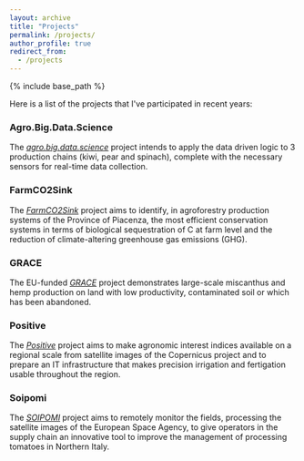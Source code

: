 ```yaml
---
layout: archive
title: "Projects"
permalink: /projects/
author_profile: true
redirect_from:
  - /projects
---
```


{% include base_path %}

Here is a list of the projects that I've participated in recent years:

### Agro.Big.Data.Science
The *[agro.big.data.science](http://agrobigdatascience.it/)* project intends to apply the data driven logic to 3 production chains (kiwi, pear and spinach), complete with the necessary sensors for real-time data collection.

### FarmCO2Sink
The *[FarmCO2Sink](https://farmco2sink.crpa.it/nqcontent.cfm?a_id=19589)* project aims to identify, in agroforestry production systems of the Province of Piacenza, the most efficient conservation systems in terms of biological sequestration of C at farm level and the reduction of climate-altering greenhouse gas emissions (GHG).

### GRACE
The EU-funded *[GRACE](https://www.grace-bbi.eu/)* project demonstrates large-scale miscanthus and hemp production on land with low productivity, contaminated soil or which has been abandoned.

### Positive
The *[Positive](http://www.progettopositive.it)* project aims to make agronomic interest indices available on a regional scale from satellite images of the Copernicus project and to prepare an IT infrastructure that makes precision irrigation and fertigation usable throughout the region.

### Soipomi
The *[SOIPOMI](https://progetti.crpv.it/Home/ProjectDetail/60)* project aims to remotely monitor the fields, processing the satellite images of the European Space Agency, to give operators in the supply chain an innovative tool to improve the management of processing tomatoes in Northern Italy.
